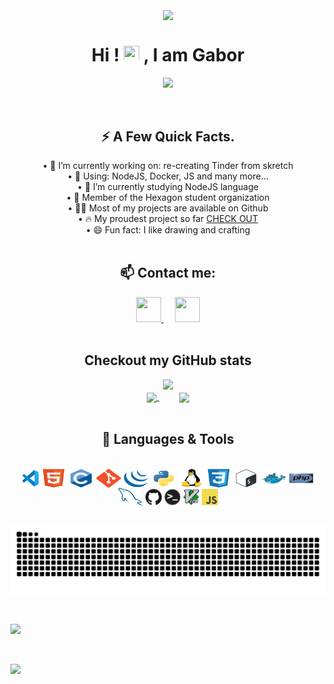 
<!-- 👯 I’m looking to collaborate
- 🤔 I’m looking
- 💬 A
- 📫 How tdgskmert12345678910111213789
- 😄 Prknoasfasd if you see this comment here you have two options: you hire me as a developer or invite for a coffee
- ⚡ Fun 
  ##⚡️ A 
# Hi ! <img src="https://media.giphy.com/media/hvRJCLFzcasrR4ia7z/giphy.gif" width="25px"> , I am Gabor
![](https://komarev.com/ghpvc/?username=mobahug&color=yellow)
<div style="display: inline_block"><br>
   <img height="150em" src="https://github-readme-stats.vercel.app/api?username=mobahug&show_icons=true&theme=tokyonight&include_all_commits=true&count_private=true"> &emsp;&emsp;&emsp;&emsp;
    <img height="150em" src="https://github-readme-stats.vercel.app/api/top-langs/?username=mobahug&layout=compact&langs_count=7&theme=tokyonight">
 alt="Rafa-pic"
   - 🔭 I’m currently workg on my own libra
   - 🌱 I’m learning C language
   - 👨‍💻 Most of my projects are available on Github.
<img align="right" height="290em" width="410" style="border-radius:150px" src="https://badge42.herokuapp.com/api/stats/ghorvath?cursus=42">
-->

<div align="center" style="display: inline_block"><br>
 <img align="center" src="https://user-images.githubusercontent.com/83179142/156719281-6ce162ee-8c83-4979-91f0-c8d79305160c.png">
  <h1 align="center">Hi ! <img src="https://media.giphy.com/media/hvRJCLFzcasrR4ia7z/giphy.gif" width="25px" height="25px"> , I am Gabor</h1>
  <p align="center">
  <a href="https://github.com/mobahug/readme-typing-svg"><img src="https://readme-typing-svg.herokuapp.com/?lines=Fulltime%20student%20of%20the%20famous%2042%20school;Developing%20fullstack%20Tinder%20clone;Always%20learning%20new%20things&font=Fira%20Code&center=true&width=700&height=45&color=3382FF&vCenter=true&size=22"></a>
  </p>
  <div align="center" style="display: inline_block"><br>
    <h2>⚡️ A Few Quick Facts.</h2> 
    •  🔭 I’m currently working on: re-creating Tinder from skretch <br>
    •  💬 Using: NodeJS, Docker, JS and many more... <br>
    •  🌱 I’m currently studying NodeJS language <br>
    •  🐝 Member of the Hexagon student organization <br>
    •  👨‍💻 Most of my projects are available on Github <br>
    •  🔥 My proudest project so far <a href="https://github.com/mobahug/instagram_clone_42_SP">CHECK OUT</a><br>
    •  😄 Fun fact: I like drawing and crafting 
  </div>
</div>
<br>


<div align="center">
  <h2>📫 Contact me:</h2>
  <a href="https://www.linkedin.com/in/g%C3%A0bor-horv%C3%A0th-ulenius-07526719a/">
    <img src="https://cdn.jsdelivr.net/gh/devicons/devicon/icons/linkedin/linkedin-original.svg" height ="40px" width="40px"/>
  </a>&emsp;
  <a href="mailto:gaborulenius@gmail.com">
    <img height="40px" width="40px" src="https://user-images.githubusercontent.com/1412131/58957746-8d342500-87a1-11e9-9c34-4c757712bd27.png"" />
  </a>
</div>
<br>


<div align="center" style="display: inline_block">
  <h2>Checkout my GitHub stats</h2> 
  <img src="https://media.giphy.com/media/VgCDAzcKvsR6OM0uWg/giphy.gif" width="50">
</div>

                                                                                                                                                                       
<div align="center">
  <a href="https://github.com/anuraghazra/github-readme-stats">
    <img align="center"  height="150em" src="https://github-readme-stats.vercel.app/api?username=mobahug&show_icons=true&theme=tokyonight&count_private=true" />
  </a>
  &emsp;&emsp;
  <a href="https://github.com/anuraghazra/convoychat">
    <img align="center" height="150em" src="https://github-readme-stats.vercel.app/api/top-langs/?username=mobahug&layout=compact&langs_count=8&theme=tokyonight" />
  </a>
</div>    
<br>


 <h2 align="center">🚀 Languages & Tools</h2> 
<div align="center" style="display: inline_block" ><br>
  <img align="center" alt="Visual Studio Code" width="26px" src="https://raw.githubusercontent.com/github/explore/80688e429a7d4ef2fca1e82350fe8e3517d3494d/topics/visual-studio-code/visual-studio-code.png">
  <img align="center" alt="Rafa-HTML" height="30px" width="40px" src="https://raw.githubusercontent.com/devicons/devicon/master/icons/html5/html5-original.svg">
  <img align="center" alt="Rafa-C" height="30px" width="40px" src="https://raw.githubusercontent.com/devicons/devicon/master/icons/c/c-original.svg">
  <img align="center" alt="Rafa-Git" height="30px" width="40px" src="https://raw.githubusercontent.com/devicons/devicon/master/icons/git/git-original.svg">
  <img align="center" alt="JQuery" height="30px" width="40px" src="https://raw.githubusercontent.com/devicons/devicon/master/icons/jquery/jquery-original.svg">
  <img align="center" alt="Rafa-Python" height="30px" width="40px" src="https://raw.githubusercontent.com/devicons/devicon/master/icons/python/python-original.svg">
  <img align="center" alt="Linux" height="30px" width="40px" src="https://raw.githubusercontent.com/devicons/devicon/master/icons/linux/linux-original.svg">
  <img align="center" alt="Rafa-CSS3" height="30px" width="40px" src="https://raw.githubusercontent.com/devicons/devicon/master/icons/css3/css3-original.svg">
  <img align="center" alt="Rafa-Bash" height="30px" width="40px" src="https://raw.githubusercontent.com/devicons/devicon/master/icons/bash/bash-original.svg">
  <img align="center" alt="Docker" height="30px" width="40px" src="https://raw.githubusercontent.com/devicons/devicon/master/icons/docker/docker-original.svg">
  <img align="center" alt="PHP" height="30px" width="40px" src="https://raw.githubusercontent.com/devicons/devicon/master/icons/php/php-original.svg">
  <img align="center" alt="mysql" height="30px" width="40px" src="https://raw.githubusercontent.com/devicons/devicon/master/icons/mysql/mysql-original.svg">
  <img align="center" alt="GitHub" width="26px" src="https://raw.githubusercontent.com/github/explore/78df643247d429f6cc873026c0622819ad797942/topics/github/github.png">
  <img align="center" alt="Terminal" width="26px" src="https://raw.githubusercontent.com/github/explore/80688e429a7d4ef2fca1e82350fe8e3517d3494d/topics/terminal/terminal.png">
  <img align="center" alt="Vim" width="26px" src="https://raw.githubusercontent.com/github/explore/80688e429a7d4ef2fca1e82350fe8e3517d3494d/topics/vim/vim.png">
  <img align="center" alt="javascript" width="26px" src="https://raw.githubusercontent.com/github/explore/80688e429a7d4ef2fca1e82350fe8e3517d3494d/topics/javascript/javascript.png">
</div>
</div>
<br>

![snake gif](https://github.com/mobahug/mobahug/blob/output/github-contribution-grid-snake.svg)
  
<br>

![](https://visitor-badge.glitch.me/badge?page_id=mobahug.mobahug)

<br>

![](https://raw.githubusercontent.com/bornmay/bornmay/Update/svg/Bottom.svg)
